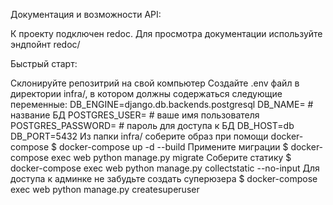 Документация и возможности API:

К проекту подключен redoc. Для просмотра документации используйте эндпойнт redoc/

Быстрый старт:

Склонируйте репозитрий на свой компьютер
Создайте .env файл в директории infra/, в котором должны содержаться следующие переменные:
DB_ENGINE=django.db.backends.postgresql
DB_NAME= # название БД
POSTGRES_USER= # ваше имя пользователя
POSTGRES_PASSWORD= # пароль для доступа к БД
DB_HOST=db
DB_PORT=5432
Из папки infra/ соберите образ при помощи docker-compose $
docker-compose up -d --build
Примените миграции $
docker-compose exec web python manage.py migrate
Соберите статику $
docker-compose exec web python manage.py collectstatic --no-input
Для доступа к админке не забудьте создать суперюзера $
docker-compose exec web python manage.py createsuperuser
